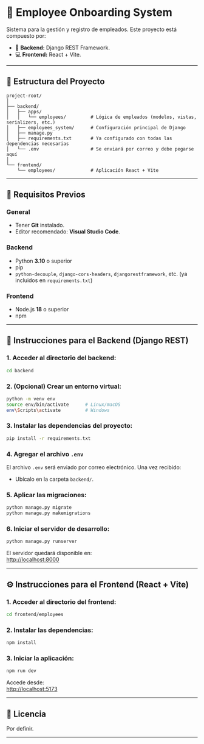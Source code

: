 # 📘 Employee Onboarding System

Sistema para la gestión y registro de empleados. Este proyecto está compuesto por:

- 🧠 **Backend:** Django REST Framework.
- 💻 **Frontend:** React + Vite.

---

## 📁 Estructura del Proyecto

```
project-root/
│
├── backend/
│   ├── apps/
│   │   └── employees/         # Lógica de empleados (modelos, vistas, serializers, etc.)
│   ├── employees_system/      # Configuración principal de Django
│   ├── manage.py
│   ├── requirements.txt       # Ya configurado con todas las dependencias necesarias
│   └── .env                   # Se enviará por correo y debe pegarse aquí
│
└── frontend/
    └── employees/             # Aplicación React + Vite
```

---

## 🔧 Requisitos Previos

### General
- Tener **Git** instalado.
- Editor recomendado: **Visual Studio Code**.

### Backend
- Python **3.10** o superior
- pip
- `python-decouple`, `django-cors-headers`, `djangorestframework`, etc. (ya incluidos en `requirements.txt`)

### Frontend
- Node.js **18** o superior
- npm

---

## 🚀 Instrucciones para el Backend (Django REST)

### 1. Acceder al directorio del backend:

```bash
cd backend
```

### 2. (Opcional) Crear un entorno virtual:

```bash
python -m venv env
source env/bin/activate      # Linux/macOS
env\Scripts\activate         # Windows
```

### 3. Instalar las dependencias del proyecto:

```bash
pip install -r requirements.txt
```

### 4. Agregar el archivo `.env`

El archivo `.env` será enviado por correo electrónico. Una vez recibido:

- Ubícalo en la carpeta `backend/`.

### 5. Aplicar las migraciones:

```bash
python manage.py migrate
python manage.py makemigrations
```

### 6. Iniciar el servidor de desarrollo:

```bash
python manage.py runserver
```

El servidor quedará disponible en:  
[http://localhost:8000](http://localhost:8000)

---

## ⚙️ Instrucciones para el Frontend (React + Vite)

### 1. Acceder al directorio del frontend:

```bash
cd frontend/employees
```

### 2. Instalar las dependencias:

```bash
npm install
```

### 3. Iniciar la aplicación:

```bash
npm run dev
```

Accede desde:  
[http://localhost:5173](http://localhost:5173)

---

## 📝 Licencia

Por definir.

---
